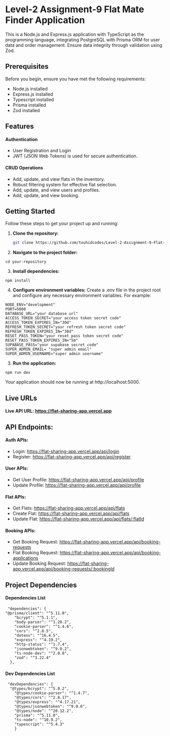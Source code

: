# Level-2 Assignment-9 Flat Mate Finder Application

This is a Node.js and Express.js application with TypeScript as the programming language, integrating PostgreSQL with Prisma ORM for user data and order management. Ensure data integrity through validation using Zod.

## Prerequisites

Before you begin, ensure you have met the following requirements:

- Node.js installed
- Express.js installed
- Typescript installed
- Prisma installed
- Zod installed

## Features

#### Authentication

- User Registration and Login
- JWT (JSON Web Tokens) is used for secure authentication.

#### CRUD Operations

- Add, update, and view flats in the inventory.
- Robust filtering system for effective flat selection.
- Add, update, and view users and profiles.
- Add, update, and view booking.

## Getting Started

Follow these steps to get your project up and running:

1. **Clone the repository:**

   ```bash
   git clone https://github.com/touhidcodes/Level-2-Assignment-9-Flat-Mate-Finder-App-Server
   ```

2. **Navigate to the project folder:**

```
cd your-repository
```

3. **Install dependencies:**

```
npm install
```

4. **Configure environment variables:**
   Create a .env file in the project root and configure any necessary environment variables. For example:

```
NODE_ENV="development"
PORT=5000
DATABASE_URL="your database url"
ACCESS_TOKEN_SECRET="your access token secret code"
ACCESS_TOKEN_EXPIRES_IN="30d"
REFRESH_TOKEN_SECRET="your refresh token secret code"
REFRESH_TOKEN_EXPIRES_IN="30d"
RESET_PASS_TOKEN="your reset pass token secret code"
RESET_PASS_TOKEN_EXPIRES_IN="5m"
SUPABASE_PASS="your supabase secret code"
SUPER_ADMIN_EMAIL= "super admin email"
SUPER_ADMIN_USERNAME="super admin username"
```

3. **Run the application:**

```
npm run dev
```

Your application should now be running at http://localhost:5000.

## Live URLs

#### Live API URL: https://flat-sharing-app.vercel.app

## API Endpoints:

#### Auth APIs:

- Login: https://flat-sharing-app.vercel.app/api/login
- Register: https://flat-sharing-app.vercel.app/api/register

#### User APIs:

- Get User Profile: https://flat-sharing-app.vercel.app/api/profile
- Update Profile: https://flat-sharing-app.vercel.app/api/profile

#### Flat APIs:

- Get Flats: https://flat-sharing-app.vercel.app/api/flats
- Create Flat: https://flat-sharing-app.vercel.app/api/flats
- Update Flat: https://flat-sharing-app.vercel.app/api/flats/:flatId

#### Booking APIs:

- Get Booking Request: https://flat-sharing-app.vercel.app/api/booking-requests
- Flat Booking Request: https://flat-sharing-app.vercel.app/api/booking-applications
- Update Booking Request: https://flat-sharing-app.vercel.app/api/booking-requests/:bookingId

## Project Dependencies

#### Dependencies List

```
 "dependencies": {
"@prisma/client": "^5.11.0",
    "bcrypt": "^5.1.1",
    "body-parser": "^1.20.2",
    "cookie-parser": "^1.4.6",
    "cors": "^2.8.5",
    "dotenv": "^16.4.5",
    "express": "^4.19.2",
    "http-status": "^1.7.4",
    "jsonwebtoken": "^9.0.2",
    "ts-node-dev": "^2.0.0",
    "zod": "^3.22.4"
  },
```

#### Dev Dependencies List

```
 "devDependencies": {
  "@types/bcrypt": "^5.0.2",
    "@types/cookie-parser": "^1.4.7",
    "@types/cors": "^2.8.17",
    "@types/express": "^4.17.21",
    "@types/jsonwebtoken": "^9.0.6",
    "@types/node": "^20.12.2",
    "prisma": "^5.11.0",
    "ts-node": "^10.9.2",
    "typescript": "^5.4.3"
    }
```
